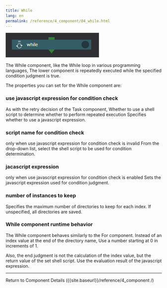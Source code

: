 ```yaml
---
title: While
lang: en
permalink: /reference/4_component/04_while.html
---
```


![img](./img/while.png "while")


The While component, like the While loop in various programming languages,
The lower component is repeatedly executed while the specified condition judgment is true.

The properties you can set for the While component are:

### use javascript expression for condition check
As with the retry decision of the Task component,
Whether to use a shell script to determine whether to perform repeated execution
Specifies whether to use a javascript expression.

### script name for condition check
only when use javascript expression for condition check is invalid
From the drop-down list, select the shell script to be used for condition determination.

### jacascript expression
only when use javascript expression for condition check is enabled
Sets the javascript expression used for condition judgment.

### number of instances to keep
Specifies the maximum number of directories to keep for each index.
If unspecified, all directories are saved.

### While component runtime behavior
The While component behaves similarly to the For component.
Instead of an index value at the end of the directory name,
Use a number starting at 0 in increments of 1.

Also, the end judgment is not the calculation of the index value, but the return value of the set shell script.
Use the evaluation result of the javascript expression.

--------
Return to Component Details ({{site.baseurl}}/reference/4_component /)

